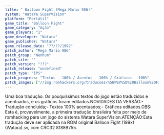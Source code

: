 ```yaml
---
title: " Balloon Fight (Mega Mario 986)"
system: "Watara SuperVision"
platform: "Portátil"
game_title: "Balloon Fight"
game_category: "Ação"
game_players: "1"
game_developer: "Watara"
game_publisher: "Watara"
game_release_date: "??/??/1992"
patch_author: "Mega Mario 986"
patch_group: "Nenhum"
patch_site: ""
patch_version: "???"
patch_release: "undefined"
patch_type: "IPS"
patch_progress: "Textos - 100% / Acentos - 100% / Gráficos - 100%"
patch_images: ["//img.romhackers.org/traducoes/%5BWSV%5D%20Balloon%20Fight%20-%20Mega%20Mario%20986%20-%201.png","//img.romhackers.org/traducoes/%5BWSV%5D%20Balloon%20Fight%20-%20Mega%20Mario%20986%20-%202.png","//img.romhackers.org/traducoes/%5BWSV%5D%20Balloon%20Fight%20-%20Mega%20Mario%20986%20-%203.png"]
---
```

Uma boa tradução. Os pouquíssimos textos do jogo estão traduzidos e acentuados, e os gráficos foram editados.NOVIDADES DA VERSÃO:- Tradução concluída;- Textos 100% acentuados;- Gráficos editados.OBS: Esta é, provavelmente, a primeira tradução brasileira feita por meio de romhacking para um jogo do sistema Watara SuperVision.ATENÇÃO:Esta tradução deve ser aplicada na ROM original Balloon Fight (199x) (Watara).sv, com CRC32 8188B755.